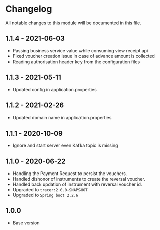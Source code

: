 # Changelog
All notable changes to this module will be documented in this file.

## 1.1.4 - 2021-06-03
- Passing business service value while consuming view receipt api
- Fixed voucher creation issue in case of advance amount is collected
- Reading authorisation header key from the configuration files

## 1.1.3 - 2021-05-11
- Updated config in application.properties

## 1.1.2 - 2021-02-26
- Updated domain name in application.properties

## 1.1.1 - 2020-10-09
- Ignore and start server even Kafka topic is missing

## 1.1.0 - 2020-06-22

- Handling the Payment Request to persist the vouchers.
- Handled dishonor of instruments to create the reversal voucher.
- Handled back updation of instrument with reversal voucher id.
- Upgraded to `tracer:2.0.0-SNAPSHOT`
- Upgraded to `Spring boot 2.2.6`

## 1.0.0

- Base version
